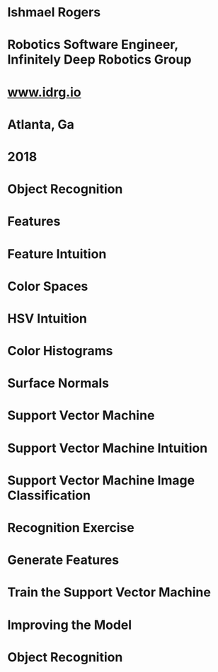 # Ishmael Rogers
# Robotics Software Engineer, Infinitely Deep Robotics Group
# www.idrg.io 
# Atlanta, Ga
# 2018 

# Object Recognition

# Features

# Feature Intuition

# Color Spaces

# HSV Intuition

# Color Histograms

# Surface Normals

# Support Vector Machine 

# Support Vector Machine Intuition

# Support Vector Machine Image Classification 

# Recognition Exercise

# Generate Features

# Train the Support Vector Machine

# Improving the Model

# Object Recognition
